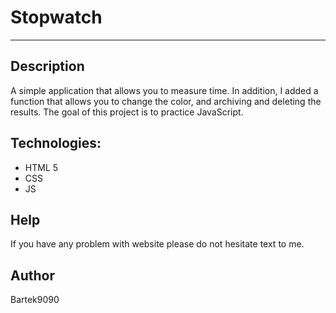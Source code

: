 # Stopwatch
-------------------------

## Description
A simple application that allows you to measure time.
In addition, I added a function that allows you to change the color, and archiving and deleting the results.
The goal of this project is to practice JavaScript.

## Technologies:
* HTML 5
* CSS
* JS

## Help
If you have any problem with website please do not hesitate text to me.

## Author
Bartek9090


